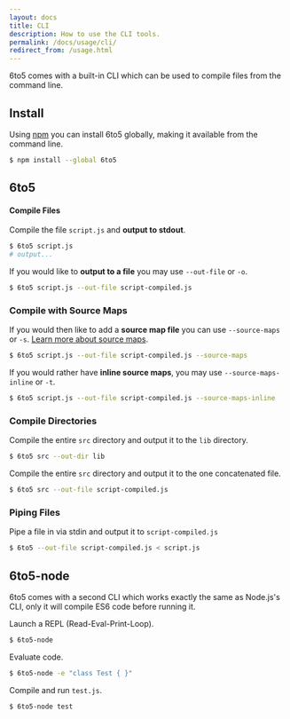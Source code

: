 ```yaml
---
layout: docs
title: CLI
description: How to use the CLI tools.
permalink: /docs/usage/cli/
redirect_from: /usage.html
---
```


<p class="lead">
  6to5 comes with a built-in CLI which can be used to compile files from the
  command line.
</p>

## Install

Using [npm](https://www.npmjs.com/) you can install 6to5 globally, making it
available from the command line.

```sh
$ npm install --global 6to5
```

## 6to5

#### Compile Files

Compile the file `script.js` and **output to stdout**.

```sh
$ 6to5 script.js
# output...
```

If you would like to **output to a file** you may use `--out-file` or `-o`.

```sh
$ 6to5 script.js --out-file script-compiled.js
```

### Compile with Source Maps

If you would then like to add a **source map file** you can use
`--source-maps` or `-s`. [Learn more about source maps](http://www.html5rocks.com/en/tutorials/developertools/sourcemaps/).

```sh
$ 6to5 script.js --out-file script-compiled.js --source-maps
```

If you would rather have **inline source maps**, you may use
`--source-maps-inline` or `-t`.

```sh
$ 6to5 script.js --out-file script-compiled.js --source-maps-inline
```

### Compile Directories

Compile the entire `src` directory and output it to the `lib` directory.

```sh
$ 6to5 src --out-dir lib
```

Compile the entire `src` directory and output it to the one concatenated file.

```sh
$ 6to5 src --out-file script-compiled.js
```

### Piping Files

Pipe a file in via stdin and output it to `script-compiled.js`

```sh
$ 6to5 --out-file script-compiled.js < script.js
```

## 6to5-node

6to5 comes with a second CLI which works exactly the same as Node.js's CLI, only
it will compile ES6 code before running it.

Launch a REPL (Read-Eval-Print-Loop).

```sh
$ 6to5-node
```

Evaluate code.

```sh
$ 6to5-node -e "class Test { }"
```

Compile and run `test.js`.

```sh
$ 6to5-node test
```
